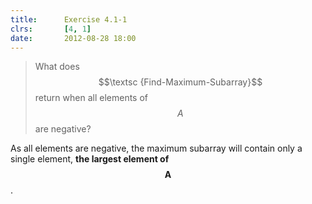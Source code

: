 ```yaml
---
title:      Exercise 4.1-1
clrs:       [4, 1]
date:       2012-08-28 18:00
---
```


> What does $$\textsc {Find-Maximum-Subarray}$$ return when all elements of $$A$$ are negative?

As all elements are negative, the maximum subarray will contain only a single element, **the largest element of $$\bm {A}$$**.
